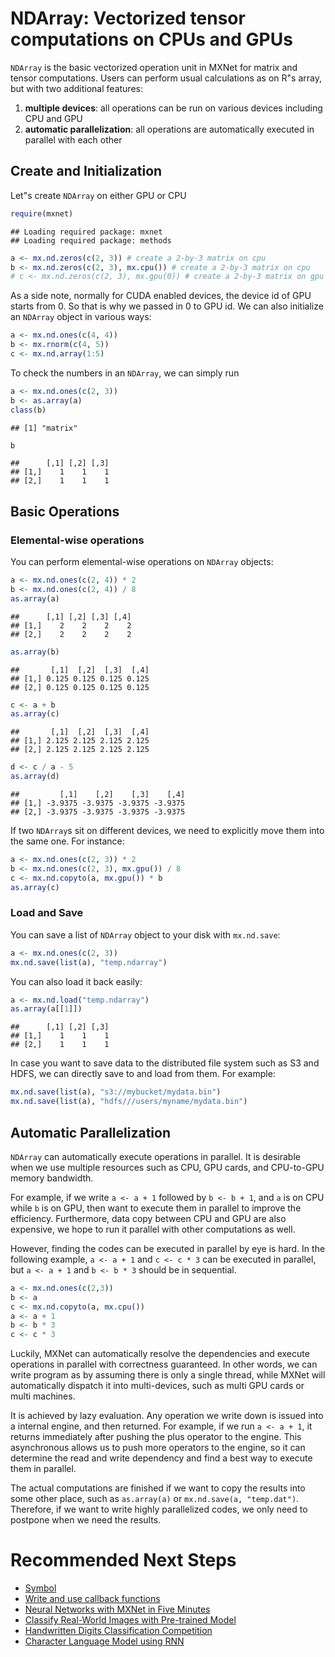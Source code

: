 # NDArray: Vectorized tensor computations on CPUs and GPUs

`NDArray` is the basic vectorized operation unit in MXNet for matrix and tensor computations.
Users can perform usual calculations as on R"s array, but with two additional features:

1.  **multiple devices**: all operations can be run on various devices including
CPU and GPU
2. **automatic parallelization**: all operations are automatically executed in
   parallel with each other

## Create and Initialization

Let"s create `NDArray` on either GPU or CPU


```r
require(mxnet)
```

```
## Loading required package: mxnet
## Loading required package: methods
```

```r
a <- mx.nd.zeros(c(2, 3)) # create a 2-by-3 matrix on cpu
b <- mx.nd.zeros(c(2, 3), mx.cpu()) # create a 2-by-3 matrix on cpu
# c <- mx.nd.zeros(c(2, 3), mx.gpu(0)) # create a 2-by-3 matrix on gpu 0, if you have CUA enabled.
```

As a side note, normally for CUDA enabled devices, the device id of GPU starts from 0.
So that is why we passed in 0 to GPU id. We can also initialize an `NDArray` object in various ways:


```r
a <- mx.nd.ones(c(4, 4))
b <- mx.rnorm(c(4, 5))
c <- mx.nd.array(1:5)
```

To check the numbers in an `NDArray`, we can simply run


```r
a <- mx.nd.ones(c(2, 3))
b <- as.array(a)
class(b)
```

```
## [1] "matrix"
```

```r
b
```

```
##      [,1] [,2] [,3]
## [1,]    1    1    1
## [2,]    1    1    1
```

## Basic Operations

### Elemental-wise operations

You can perform elemental-wise operations on `NDArray` objects:


```r
a <- mx.nd.ones(c(2, 4)) * 2
b <- mx.nd.ones(c(2, 4)) / 8
as.array(a)
```

```
##      [,1] [,2] [,3] [,4]
## [1,]    2    2    2    2
## [2,]    2    2    2    2
```

```r
as.array(b)
```

```
##       [,1]  [,2]  [,3]  [,4]
## [1,] 0.125 0.125 0.125 0.125
## [2,] 0.125 0.125 0.125 0.125
```

```r
c <- a + b
as.array(c)
```

```
##       [,1]  [,2]  [,3]  [,4]
## [1,] 2.125 2.125 2.125 2.125
## [2,] 2.125 2.125 2.125 2.125
```

```r
d <- c / a - 5
as.array(d)
```

```
##         [,1]    [,2]    [,3]    [,4]
## [1,] -3.9375 -3.9375 -3.9375 -3.9375
## [2,] -3.9375 -3.9375 -3.9375 -3.9375
```

If two `NDArray`s sit on different devices, we need to explicitly move them
into the same one. For instance:


```r
a <- mx.nd.ones(c(2, 3)) * 2
b <- mx.nd.ones(c(2, 3), mx.gpu()) / 8
c <- mx.nd.copyto(a, mx.gpu()) * b
as.array(c)
```

### Load and Save

You can save a list of `NDArray` object to your disk with `mx.nd.save`:


```r
a <- mx.nd.ones(c(2, 3))
mx.nd.save(list(a), "temp.ndarray")
```

You can also load it back easily:


```r
a <- mx.nd.load("temp.ndarray")
as.array(a[[1]])
```

```
##      [,1] [,2] [,3]
## [1,]    1    1    1
## [2,]    1    1    1
```

In case you want to save data to the distributed file system such as S3 and HDFS,
we can directly save to and load from them. For example:


```r
mx.nd.save(list(a), "s3://mybucket/mydata.bin")
mx.nd.save(list(a), "hdfs///users/myname/mydata.bin")
```

## Automatic Parallelization

`NDArray` can automatically execute operations in parallel. It is desirable when we
use multiple resources such as CPU, GPU cards, and CPU-to-GPU memory bandwidth.

For example, if we write `a <- a + 1` followed by `b <- b + 1`, and `a` is on CPU while
`b` is on GPU, then want to execute them in parallel to improve the
efficiency. Furthermore, data copy between CPU and GPU are also expensive, we
hope to run it parallel with other computations as well.

However, finding the codes can be executed in parallel by eye is hard. In the
following example, `a <- a + 1` and `c <- c * 3` can be executed in parallel, but `a <- a + 1` and
`b <- b * 3` should be in sequential.


```r
a <- mx.nd.ones(c(2,3))
b <- a
c <- mx.nd.copyto(a, mx.cpu())
a <- a + 1
b <- b * 3
c <- c * 3
```

Luckily, MXNet can automatically resolve the dependencies and
execute operations in parallel with correctness guaranteed. In other words, we
can write program as by assuming there is only a single thread, while MXNet will
automatically dispatch it into multi-devices, such as multi GPU cards or multi
machines.

It is achieved by lazy evaluation. Any operation we write down is issued into a
internal engine, and then returned. For example, if we run `a <- a + 1`, it
returns immediately after pushing the plus operator to the engine. This
asynchronous allows us to push more operators to the engine, so it can determine
the read and write dependency and find a best way to execute them in
parallel.

The actual computations are finished if we want to copy the results into some
other place, such as `as.array(a)` or `mx.nd.save(a, "temp.dat")`. Therefore, if we
want to write highly parallelized codes, we only need to postpone when we need
the results.

# Recommended Next Steps
* [Symbol](http://mxnet.io/tutorials/r/symbol.html)
* [Write and use callback functions](http://mxnet.io/tutorials/r/CallbackFunctionTutorial.html)
* [Neural Networks with MXNet in Five Minutes](http://mxnet.io/tutorials/r/fiveMinutesNeuralNetwork.html)
* [Classify Real-World Images with Pre-trained Model](http://mxnet.io/tutorials/r/classifyRealImageWithPretrainedModel.html)
* [Handwritten Digits Classification Competition](http://mxnet.io/tutorials/r/mnistCompetition.html)
* [Character Language Model using RNN](http://mxnet.io/tutorials/r/charRnnModel.html)
